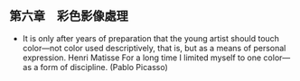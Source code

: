 ## 第六章　彩色影像處理
- It is only after years of preparation that the young artist should touch color—not color used descriptively, that is, but as a means of personal expression. Henri Matisse For a long time I limited myself to one color—as a form of discipline. (Pablo Picasso)